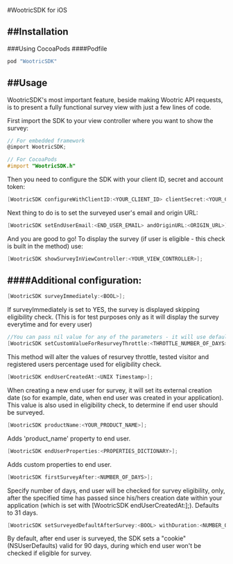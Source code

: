 #WootricSDK for iOS

##Installation
---
###Using CocoaPods
####Podfile
```ruby
pod "WootricSDK"
```

##Usage
---
WootricSDK's most important feature, beside making Wootric API requests, is to present a fully functional survey view with just a few lines of code.

First import the SDK to your view controller where you want to show the survey:
```objective-c
// For embedded framework
@import WootricSDK;

// For CocoaPods 
#import "WootricSDK.h"
```
Then you need to configure the SDK with your client ID, secret and account token:
```objective-c
[WootricSDK configureWithClientID:<YOUR_CLIENT_ID> clientSecret:<YOUR_CLIENT_SECRET> andAccountToken:<YOUR_TOKEN>];
```
Next thing to do is to set the surveyed user's email and origin URL:
```objective-c
[WootricSDK setEndUserEmail:<END_USER_EMAIL> andOriginURL:<ORIGIN_URL>];
```
And you are good to go! To display the survey (if user is eligible - this check is built in the method) use:
```objective-c
[WootricSDK showSurveyInViewController:<YOUR_VIEW_CONTROLLER>];
```

####Additional configuration:
---
```objective-c
[WootricSDK surveyImmediately:<BOOL>];
```
If surveyImmediately is set to YES, the survey is displayed skipping eligibility check. (This is for test purposes only as it will display the survey everytime and for every user)

```objective-c
//You can pass nil value for any of the parameters - it will use defaults for eligibility check if you do so.
[WootricSDK setCustomValueForResurveyThrottle:<THROTTLE_NUMBER_OF_DAYS> visitorPercentage:<0-100> andRegisteredPercentage:<0-100>];
```
This method will alter the values of resurvey throttle, tested visitor and registered users percentage used for eligibility check.

```objective-c
[WootricSDK endUserCreatedAt:<UNIX Timestamp>];
```
When creating a new end user for survey, it will set its external creation date (so for example, date, when end user was created in your application).
This value is also used in eligibility check, to determine if end user should be surveyed.

```objective-c
[WootricSDK productName:<YOUR_PRODUCT_NAME>];
```
Adds 'product_name' property to end user.

```objective-c
[WootricSDK endUserProperties:<PROPERTIES_DICTIONARY>];
```
Adds custom properties to end user.

```objective-c
[WootricSDK firstSurveyAfter:<NUMBER_OF_DAYS>];
```
Specify number of days, end user will be checked for survey eligibility, only, after the specified time has passed since his/hers creation date within your application (which is set with [WootricSDK endUserCreatedAt:];). Defaults to 31 days.

```objective-c
[WootricSDK setSurveyedDefaultAfterSurvey:<BOOL> withDuration:<NUMBER_OF_DAYS>];
```
By default, after end user is surveyed, the SDK sets a "cookie" (NSUserDefaults) valid for 90 days, during which end user won't be checked if eligible for survey.

